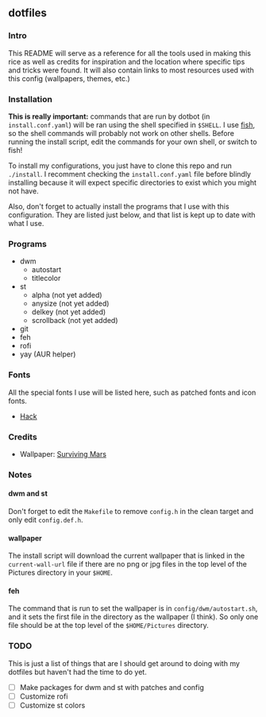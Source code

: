 dotfiles
--------

### Intro

This README will serve as a reference for all the tools used in making this rice as well
as credits for inspiration and the location where specific tips and tricks were found. It
will also contain links to most resources used with this config (wallpapers, themes, etc.)

### Installation

**This is really important:** commands that are run by dotbot (in `install.conf.yaml`)
will be ran using the shell specified in `$SHELL`. I use [fish](https://fishshell.com), so the
shell commands will probably not work on other shells. Before running the install script,
edit the commands for your own shell, or switch to fish!

To install my configurations, you just have to clone this repo and run `./install`. I
recomment checking the `install.conf.yaml` file before blindly installing because it
will expect specific directories to exist which you might not have.

Also, don't forget to actually install the programs that I use with this configuration.
They are listed just below, and that list is kept up to date with what I use.

### Programs

- dwm
	- autostart
	- titlecolor
- st
	- alpha (not yet added)
	- anysize (not yet added)
	- delkey (not yet added)
	- scrollback (not yet added)
- git
- feh
- rofi
- yay (AUR helper)

### Fonts

All the special fonts I use will be listed here, such as patched fonts and icon fonts.

- [Hack](https://sourcefoundry.org/hack/)

### Credits

- Wallpaper: [Surviving Mars](https://www.reddit.com/r/wallpapers/comments/8r7p27/surviving_mars_3840x2160/)

### Notes

#### dwm and st

Don't forget to edit the `Makefile` to remove `config.h` in the clean target and only edit
`config.def.h`.

#### wallpaper

The install script will download the current wallpaper that is linked in the
`current-wall-url` file if there are no png or jpg files in the top level of the Pictures
directory in your `$HOME`.

#### feh

The command that is run to set the wallpaper is in `config/dwm/autostart.sh`, and it sets
the first file in the directory as the wallpaper (I think). So only one file should be at
the top level of the `$HOME/Pictures` directory.

### TODO

This is just a list of things that are I should get around to doing with my dotfiles but
haven't had the time to do yet.

- [ ] Make packages for dwm and st with patches and config
- [ ] Customize rofi
- [ ] Customize st colors
